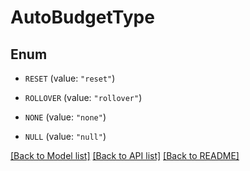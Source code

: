 # AutoBudgetType

## Enum


* `RESET` (value: `"reset"`)

* `ROLLOVER` (value: `"rollover"`)

* `NONE` (value: `"none"`)

* `NULL` (value: `"null"`)


[[Back to Model list]](../README.md#documentation-for-models) [[Back to API list]](../README.md#documentation-for-api-endpoints) [[Back to README]](../README.md)


